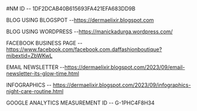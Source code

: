 #NM ID -- 1DF2DCAB40B615693FA421EFA683DD9B

BLOG USING BLOGSPOT --https://dermaelixir.blogspot.com

BLOG USING WORDPRESS --https://manickadurga.wordpress.com/

FACEBOOK BUSINESS PAGE --https://www.facebook.com/facebook.com.daffashionboutique?mibextid=ZbWKwL

EMAIL NEWSLETTER --https://dermaelixir.blogspot.com/2023/09/email-newsletter-its-glow-time.html

INFOGRAPHICS -- https://dermaelixir.blogspot.com/2023/09/infographics-night-care-routine.html

GOOGLE ANALYTICS MEASUREMENT ID -- G-1PHC4F8H34

